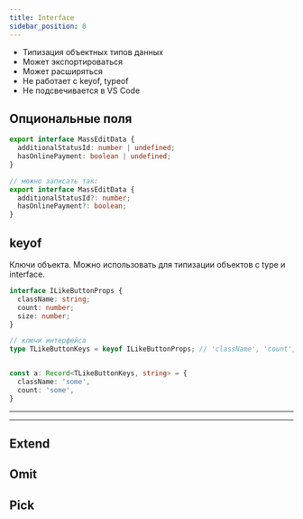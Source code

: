 ```yaml
---
title: Interface
sidebar_position: 8
---
```


- Типизация объектных типов данных
- Может экспортироваться
- Может расширяться
- Не работает с keyof, typeof
- Не подсвечивается в VS Code


## Опциональные поля

```ts
export interface MassEditData {
  additionalStatusId: number | undefined;
  hasOnlinePayment: boolean | undefined;
}

// можно записать так:
export interface MassEditData {
  additionalStatusId?: number;
  hasOnlinePayment?: boolean;
}
```

## keyof 

Ключи объекта. Можно использовать для типизации объектов с type и interface.

```ts
interface ILikeButtonProps {
  className: string;
  count: number;
  size: number;
}

// ключи интерфейса
type TLikeButtonKeys = keyof ILikeButtonProps; // 'className', 'count', 'size'


const a: Record<TLikeButtonKeys, string> = {
  className: 'some',
  count: 'some',
}
```

---

---

## Extend

## Omit

## Pick
